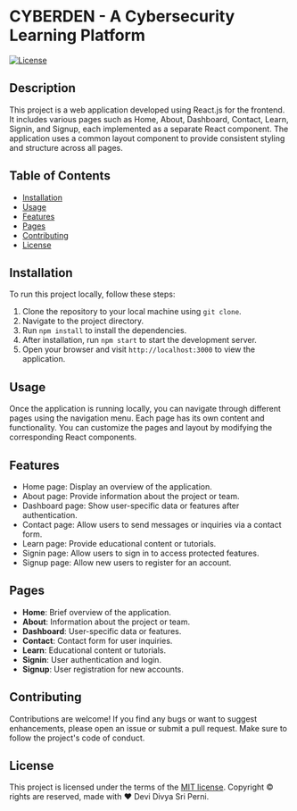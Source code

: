 # CYBERDEN - A Cybersecurity Learning Platform

[![License](https://img.shields.io/badge/license-MIT-blue.svg)](https://opensource.org/licenses/MIT)

## Description

This project is a web application developed using React.js for the frontend. It includes various pages such as Home, About, Dashboard, Contact, Learn, Signin, and Signup, each implemented as a separate React component. The application uses a common layout component to provide consistent styling and structure across all pages.

## Table of Contents

- [Installation](#installation)
- [Usage](#usage)
- [Features](#features)
- [Pages](#pages)
- [Contributing](#contributing)
- [License](#license)

## Installation

To run this project locally, follow these steps:

1. Clone the repository to your local machine using `git clone`.
2. Navigate to the project directory.
3. Run `npm install` to install the dependencies.
4. After installation, run `npm start` to start the development server.
5. Open your browser and visit `http://localhost:3000` to view the application.

## Usage

Once the application is running locally, you can navigate through different pages using the navigation menu. Each page has its own content and functionality. You can customize the pages and layout by modifying the corresponding React components.

## Features

- Home page: Display an overview of the application.
- About page: Provide information about the project or team.
- Dashboard page: Show user-specific data or features after authentication.
- Contact page: Allow users to send messages or inquiries via a contact form.
- Learn page: Provide educational content or tutorials.
- Signin page: Allow users to sign in to access protected features.
- Signup page: Allow new users to register for an account.

## Pages

- **Home**: Brief overview of the application.
- **About**: Information about the project or team.
- **Dashboard**: User-specific data or features.
- **Contact**: Contact form for user inquiries.
- **Learn**: Educational content or tutorials.
- **Signin**: User authentication and login.
- **Signup**: User registration for new accounts.

## Contributing

Contributions are welcome! If you find any bugs or want to suggest enhancements, please open an issue or submit a pull request. Make sure to follow the project's code of conduct.

## License

This project is licensed under the terms of the [MIT license](LICENSE).
Copyright © rights are reserved, made with :heart: Devi Divya Sri Perni.
